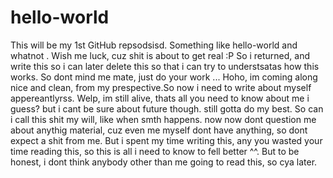 # hello-world
This will be my 1st GitHub repsodsisd. Something like hello-world and whatnot . Wish me luck, cuz shit is about to get real :P
So i returned, and write this so i can later delete this so that i can try to understsatas how this works. So dont mind me mate, just do your work ...
Hoho, im coming along nice and clean, from my prespective.So now i need to write about myself appereantlyrss. Welp, im still alive, thats all you need to know about me i guess? but i cant be sure about future though. still gotta do my best. So can i call this shit my will, like when smth happens. now now dont question me about anythig material, cuz even me myself dont have anything, so dont expect a shit from me. But i spent my time writing this, any you wasted your time reading this, so this is all i need to know to fell better ^^. But to be honest, i dont think anybody other than me going to read this, so cya later.
